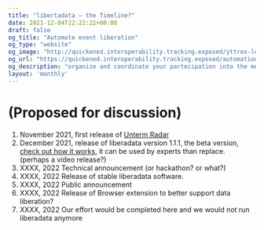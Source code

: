```yaml
---
title: "libertadata — the Timeline?"
date: 2021-12-04T22:22:22+00:00
draft: false
og_title: "Automate event liberation"
og_type: "website"
og_image: "http://quickened.interoperability.tracking.exposed/yttrex-logo.jpg"
og_url: "https://quickened.interoperability.tracking.exposed/automation"
og_description: "organize and coordinate your partecipation into the metadata liberation!"
layout: 'monthly'
---
```


# (Proposed for discussion)

1. November 2021, first release of [Unterm Radar](https://www.arte.tv/de/videos/100750-000-A/unterm-radar/)
2. December 2021, release of liberadata version 1.1.1, the beta version, [check out how it works](/liberadata), it can be used by experts than replace. (perhaps a video release?)
3. XXXX, 2022 Technical announcement (or hackathon? or what?)
4. XXXX, 2022 Release of stable liberadata software.
5. XXXX, 2022 Public announcement
6. XXXX, 2022 Release of Browser extension to better support data liberation?
7. XXXX, 2022 Our effort would be completed here and we would not run liberadata anymore

